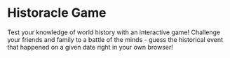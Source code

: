 # Historacle Game

Test your knowledge of world history with an interactive game! Challenge your friends and family to a battle of the minds - guess the historical event that happened on a given date right in your own browser!
